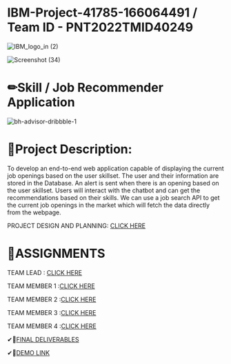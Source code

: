 # IBM-Project-41785-166064491 /  Team ID - PNT2022TMID40249
![IBM_logo_in (2)](https://user-images.githubusercontent.com/112375327/202514253-9604361f-d20c-408b-bde6-8f84c550361f.jpg)



![Screenshot (34)](https://user-images.githubusercontent.com/112375327/202412487-3663da11-bd56-413c-8858-457185a7a626.png)

# ✏Skill / Job Recommender Application

![bh-advisor-dribbble-1](https://user-images.githubusercontent.com/112375327/202516817-102633b8-1bdc-4a4a-abd8-3cffe72116a6.gif)


# 📕Project Description:
To develop an end-to-end web application capable of displaying the current job openings based on the user skillset.  The user and their information are stored in the Database.  An alert is sent when there is an opening based on the user skillset. Users will interact with the chatbot and can get the recommendations based on their skills. We can use a job search API to get the current job openings in the market which will fetch the data directly from the webpage.

PROJECT DESIGN AND PLANNING: [CLICK HERE](https://github.com/IBM-EPBL/IBM-Project-41785-1660644912/tree/main/Prakalya/Project%20Design%20and%20Planning)
# 📃ASSIGNMENTS
TEAM LEAD     : [CLICK HERE](https://github.com/IBM-EPBL/IBM-Project-41785-1660644912/tree/main/Prakalya/Assignments)

TEAM MEMBER 1 :[CLICK HERE](https://github.com/IBM-EPBL/IBM-Project-41785-1660644912/tree/main/Keerthika)

TEAM MEMBER 2 :[CLICK HERE](https://github.com/IBM-EPBL/IBM-Project-41785-1660644912/tree/main/Nalina/Assignments)

TEAM MEMBER 3 :[CLICK HERE](https://github.com/IBM-EPBL/IBM-Project-41785-1660644912/tree/main/Lavanya/Assignments)

TEAM MEMBER 4 :[CLICK HERE](https://github.com/IBM-EPBL/IBM-Project-41785-1660644912/tree/main/Jeevitha/Assignments)



✔🥇[FINAL DELIVERABLES](https://github.com/IBM-EPBL/IBM-Project-41785-1660644912/tree/main/FINAL%20DELIVERABLES)

✔🎥[DEMO LINK](https://youtu.be/at3vjnvfq3s)


